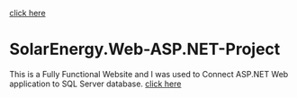 [click here](www.google.com)
# SolarEnergy.Web-ASP.NET-Project
This is a Fully Functional Website and I was used to Connect ASP.NET Web application to SQL Server database.
[click here](www.google.com)
